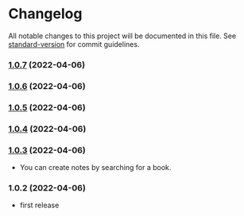 # Changelog

All notable changes to this project will be documented in this file. See [standard-version](https://github.com/conventional-changelog/standard-version) for commit guidelines.

### [1.0.7](https://github.dev/anpigon/obsidian-book-search-plugin/compare/1.0.6...1.0.7) (2022-04-06)

### [1.0.6](https://github.dev/anpigon/obsidian-book-search-plugin/compare/1.0.5...1.0.6) (2022-04-06)

### [1.0.5](https://github.dev/anpigon/obsidian-book-search-plugin/compare/1.0.4...1.0.5) (2022-04-06)

### [1.0.4](https://github.dev/anpigon/obsidian-book-search-plugin/compare/0.0.3...1.0.4) (2022-04-06)

### [1.0.3](https://github.dev/anpigon/obsidian-book-search-plugin/compare/v1.0.2...v1.0.3) (2022-04-06)
- You can create notes by searching for a book.
### 1.0.2 (2022-04-06)
- first release
